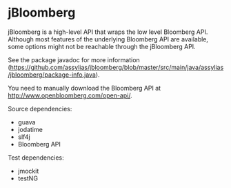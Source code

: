 jBloomberg
==========

jBloomberg is a high-level API that wraps the low level Bloomberg API.
Although most features of the underlying Bloomberg API are available, some options might not be reachable through the jBloomberg API.

See the package javadoc for more information (https://github.com/assylias/jbloomberg/blob/master/src/main/java/assylias/jbloomberg/package-info.java).

You need to manually download the Bloomberg API at http://www.openbloomberg.com/open-api/.

Source dependencies:

- guava
- jodatime
- slf4j
- Bloomberg API

Test dependencies:

- jmockit
- testNG